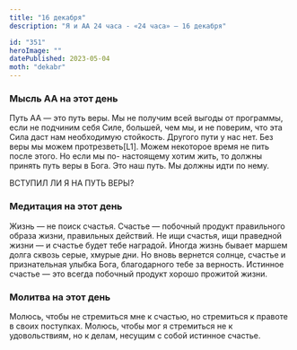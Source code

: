 ```yaml
---
title: "16 декабря"
description: "Я и АА 24 часа - «24 часа» — 16 декабря"

id: "351"
heroImage: ""
datePublished: 2023-05-04
moth: "dekabr"
---
```


### Мысль АА на этот день

Путь АА — это путь веры. Мы не получим всей выгоды от программы, если не
подчиним себя Силе, большей, чем мы, и не поверим, что эта Сила даст нам
необходимую стойкость. Другого пути у нас нет. Без веры мы можем
протрезветь[L1]. Можем некоторое время не пить после этого. Но если мы по-
настоящему хотим жить, то должны принять путь веры в Бога. Это наш путь. Мы
должны идти по нему.

ВСТУПИЛ ЛИ Я НА ПУТЬ ВЕРЫ?

### Медитация на этот день

Жизнь — не поиск счастья. Счастье — побочный продукт правильного образа жизни,
правильных действий. Не ищи счастья, ищи праведной жизни — и счастье будет
тебе наградой. Иногда жизнь бывает маршем долга сквозь серые, хмурые дни. Но
вновь вернется солнце, счастье и признательная улыбка Бога, благодарного тебе
за верность. Истинное счастье — это всегда побочный продукт хорошо прожитой
жизни.

### Молитва на этот день

Молюсь, чтобы не стремиться мне к счастью, но стремиться к правоте в своих
поступках. Молюсь, чтобы мог я стремиться не к удовольствиям, но к делам,
несущим с собой истинное счастье.
